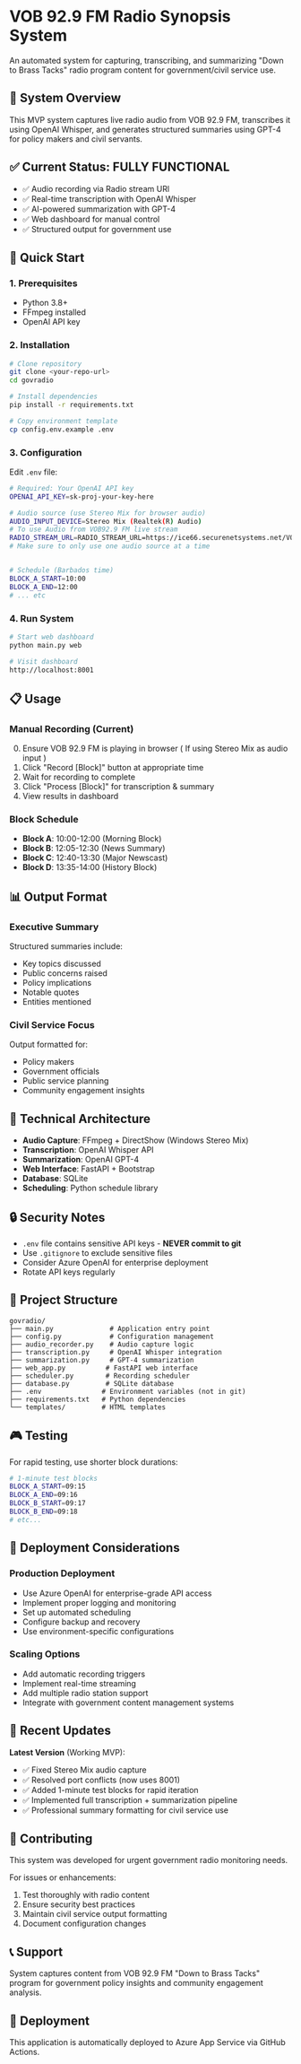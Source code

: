 # VOB 92.9 FM Radio Synopsis System

An automated system for capturing, transcribing, and summarizing "Down to Brass Tacks" radio program content for government/civil service use.

## 🎯 System Overview

This MVP system captures live radio audio from VOB 92.9 FM, transcribes it using OpenAI Whisper, and generates structured summaries using GPT-4 for policy makers and civil servants.

## ✅ Current Status: **FULLY FUNCTIONAL**

- ✅ Audio recording via Radio stream URl
- ✅ Real-time transcription with OpenAI Whisper 
- ✅ AI-powered summarization with GPT-4
- ✅ Web dashboard for manual control
- ✅ Structured output for government use

## 🚀 Quick Start

### 1. Prerequisites
- Python 3.8+
- FFmpeg installed
- OpenAI API key

### 2. Installation
```bash
# Clone repository
git clone <your-repo-url>
cd govradio

# Install dependencies
pip install -r requirements.txt

# Copy environment template
cp config.env.example .env
```

### 3. Configuration
Edit `.env` file:
```bash
# Required: Your OpenAI API key
OPENAI_API_KEY=sk-proj-your-key-here

# Audio source (use Stereo Mix for browser audio) 
AUDIO_INPUT_DEVICE=Stereo Mix (Realtek(R) Audio)
# To use Audio from VOB92.9 FM live stream
RADIO_STREAM_URL=RADIO_STREAM_URL=https://ice66.securenetsystems.net/VOB929
# Make sure to only use one audio source at a time 


# Schedule (Barbados time)
BLOCK_A_START=10:00
BLOCK_A_END=12:00
# ... etc
```

### 4. Run System
```bash
# Start web dashboard
python main.py web

# Visit dashboard
http://localhost:8001
```

## 📋 Usage

### Manual Recording (Current)
0. Ensure VOB 92.9 FM is playing in browser ( If using Stereo Mix as audio input )
1. Click "Record [Block]" button at appropriate time
2. Wait for recording to complete  
3. Click "Process [Block]" for transcription & summary
4. View results in dashboard

### Block Schedule
- **Block A**: 10:00-12:00 (Morning Block)
- **Block B**: 12:05-12:30 (News Summary)  
- **Block C**: 12:40-13:30 (Major Newscast)
- **Block D**: 13:35-14:00 (History Block)

## 📊 Output Format

### Executive Summary
Structured summaries include:
- Key topics discussed
- Public concerns raised
- Policy implications
- Notable quotes
- Entities mentioned

### Civil Service Focus
Output formatted for:
- Policy makers
- Government officials
- Public service planning
- Community engagement insights

## 🔧 Technical Architecture

- **Audio Capture**: FFmpeg + DirectShow (Windows Stereo Mix)
- **Transcription**: OpenAI Whisper API
- **Summarization**: OpenAI GPT-4  
- **Web Interface**: FastAPI + Bootstrap
- **Database**: SQLite
- **Scheduling**: Python schedule library

## 🔒 Security Notes

- `.env` file contains sensitive API keys - **NEVER commit to git**
- Use `.gitignore` to exclude sensitive files
- Consider Azure OpenAI for enterprise deployment
- Rotate API keys regularly

## 📁 Project Structure

```
govradio/
├── main.py              # Application entry point
├── config.py            # Configuration management
├── audio_recorder.py    # Audio capture logic
├── transcription.py     # OpenAI Whisper integration
├── summarization.py     # GPT-4 summarization
├── web_app.py          # FastAPI web interface
├── scheduler.py        # Recording scheduler
├── database.py         # SQLite database
├── .env               # Environment variables (not in git)
├── requirements.txt   # Python dependencies
└── templates/         # HTML templates
```

## 🎮 Testing

For rapid testing, use shorter block durations:
```bash
# 1-minute test blocks
BLOCK_A_START=09:15
BLOCK_A_END=09:16
BLOCK_B_START=09:17  
BLOCK_B_END=09:18
# etc...
```

## 🚀 Deployment Considerations

### Production Deployment
- Use Azure OpenAI for enterprise-grade API access
- Implement proper logging and monitoring
- Set up automated scheduling
- Configure backup and recovery
- Use environment-specific configurations

### Scaling Options
- Add automatic recording triggers
- Implement real-time streaming
- Add multiple radio station support
- Integrate with government content management systems

## 📝 Recent Updates

**Latest Version** (Working MVP):
- ✅ Fixed Stereo Mix audio capture
- ✅ Resolved port conflicts (now uses 8001)
- ✅ Added 1-minute test blocks for rapid iteration
- ✅ Implemented full transcription + summarization pipeline
- ✅ Professional summary formatting for civil service use

## 🤝 Contributing

This system was developed for urgent government radio monitoring needs. 

For issues or enhancements:
1. Test thoroughly with radio content
2. Ensure security best practices
3. Maintain civil service output formatting
4. Document configuration changes

## 📞 Support

System captures content from VOB 92.9 FM "Down to Brass Tacks" program for government policy insights and community engagement analysis.

## 🚀 Deployment

This application is automatically deployed to Azure App Service via GitHub Actions.
